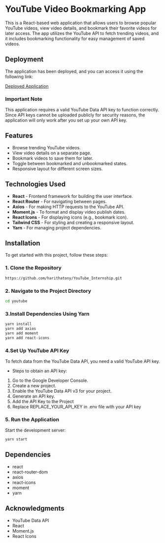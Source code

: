 # YouTube Video Bookmarking App

This is a React-based web application that allows users to browse popular YouTube videos, view video details, and bookmark their favorite videos for later access. The app utilizes the YouTube API to fetch trending videos, and it includes bookmarking functionality for easy management of saved videos.
## Deployment

The application has been deployed, and you can access it using the following link:

[Deployed Application](https://you-tube-internship.vercel.app/)

### Important Note

This application requires a valid YouTube Data API key to function correctly. Since API keys cannot be uploaded publicly for security reasons, the application will only work after you set up your own API key.


## Features

- Browse trending YouTube videos.
- View video details on a separate page.
- Bookmark videos to save them for later.
- Toggle between bookmarked and unbookmarked states.
- Responsive layout for different screen sizes.

## Technologies Used

- **React** - Frontend framework for building the user interface.
- **React Router** - For navigating between pages.
- **Axios** - For making HTTP requests to the YouTube API.
- **Moment.js** - To format and display video publish dates.
- **React Icons** - For displaying icons (e.g., bookmark icon).
- **Tailwind CSS** - For styling and creating a responsive layout.
- **Yarn** - For managing project dependencies.

## Installation

To get started with this project, follow these steps:

### 1. Clone the Repository

```bash
https://github.com/harithatony/YouTube_Internship.git
```

### 2. Navigate to the Project Directory

```bash
cd youtube
```

### 3.Install Dependencies Using Yarn

```bash
yarn install
yarn add axios
yarn add moment
yarn add react-icons
```

### 4.Set Up YouTube API Key
To fetch data from the YouTube Data API, you need a valid YouTube API key.

- Steps to obtain an API key:
1. Go to the Google Developer Console.
2.  Create a new project.
3.  Enable the YouTube Data API v3 for your project.
4.  Generate an API key.
5.  Add the API Key to the Project
6.  Replace REPLACE_YOUR_API_KEY in .env file with your API key

### 5. Run the Application
Start the development server:

```bash
yarn start
```


## Dependencies
- react
- react-router-dom
- axios
- react-icons
- moment
- yarn



## Acknowledgments
- YouTube Data API
- React
- Moment.js
- React Icons

